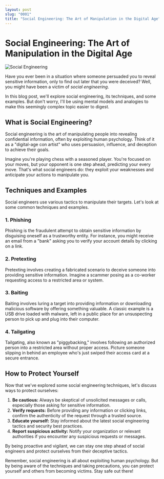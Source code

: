 ```yaml
---
layout: post
slug: "0001"
title: "Social Engineering: The Art of Manipulation in the Digital Age"
---
```




# Social Engineering: The Art of Manipulation in the Digital Age

![Social Engineering](https://link-to-image/social-engineering.jpg)

Have you ever been in a situation where someone persuaded you to reveal sensitive information, only to find out later that you were deceived? Well, you might have been a victim of *social engineering*.

In this blog post, we'll explore social engineering, its techniques, and some examples. But don't worry, I'll be using mental models and analogies to make this seemingly complex topic easier to digest.

## What is Social Engineering?

Social engineering is the art of manipulating people into revealing confidential information, often by exploiting human psychology. Think of it as a "digital-age con artist" who uses persuasion, influence, and deception to achieve their goals.


Imagine you're playing chess with a seasoned player. You're focused on your moves, but your opponent is one step ahead, predicting your every move. That's what social engineers do: they exploit your weaknesses and anticipate your actions to manipulate you.

## Techniques and Examples

Social engineers use various tactics to manipulate their targets. Let's look at some common techniques and examples.

### 1. Phishing

Phishing is the fraudulent attempt to obtain sensitive information by disguising oneself as a trustworthy entity. For instance, you might receive an email from a "bank" asking you to verify your account details by clicking on a link.


### 2. Pretexting

Pretexting involves creating a fabricated scenario to deceive someone into providing sensitive information. Imagine a scammer posing as a co-worker requesting access to a restricted area or system. 


### 3. Baiting

Baiting involves luring a target into providing information or downloading malicious software by offering something valuable. A classic example is a USB drive loaded with malware, left in a public place for an unsuspecting person to pick up and plug into their computer.


### 4. Tailgating

Tailgating, also known as "piggybacking," involves following an authorized person into a restricted area without proper access. Picture someone slipping in behind an employee who's just swiped their access card at a secure entrance.


## How to Protect Yourself

Now that we've explored some social engineering techniques, let's discuss ways to protect ourselves:

1. **Be cautious:** Always be skeptical of unsolicited messages or calls, especially those asking for sensitive information.
2. **Verify requests:** Before providing any information or clicking links, confirm the authenticity of the request through a trusted source.
3. **Educate yourself:** Stay informed about the latest social engineering tactics and security best practices.
4. **Report suspicious activity:** Notify your organization or relevant authorities if you encounter any suspicious requests or messages.

By being proactive and vigilant, we can stay one step ahead of social engineers and protect ourselves from their deceptive tactics.


Remember, social engineering is all about exploiting human psychology. But by being aware of the techniques and taking precautions, you can protect yourself and others from becoming victims. Stay safe out there!
